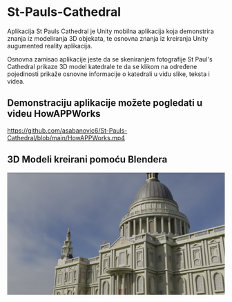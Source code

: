 # St-Pauls-Cathedral

Aplikacija St Pauls Cathedral je Unity mobilna aplikacija koja demonstrira znanja iz modeliranja 3D objekata, te osnovna znanja iz kreiranja Unity augumented reality aplikacija.

Osnovna zamisao aplikacije jeste da se skeniranjem fotografije St Paul's Cathedral prikaze 3D model katedrale te da se klikom na određene pojedinosti prikaže osnovne informacije o katedrali u vidu slike, teksta i videa. 

## Demonstraciju aplikacije možete pogledati u videu  HowAPPWorks 

https://github.com/asabanovic6/St-Pauls-Cathedral/blob/main/HowAPPWorks.mp4


## 3D Modeli kreirani pomoću Blendera

![image 1](https://github.com/asabanovic6/St-Pauls-Cathedral/blob/main/Renderi/render3.jpg)
